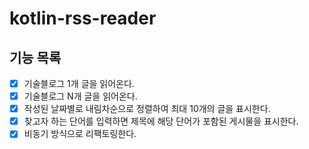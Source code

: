 # kotlin-rss-reader

## 기능 목록
- [x] 기술블로그 1개 글을 읽어온다.
- [x] 기술블로그 N개 글을 읽어온다.
- [x] 작성된 날짜별로 내림차순으로 정렬하여 최대 10개의 글을 표시한다.
- [x] 찾고자 하는 단어를 입력하면 제목에 해당 단어가 포함된 게시물을 표시한다.
- [x] 비동기 방식으로 리팩토링한다.